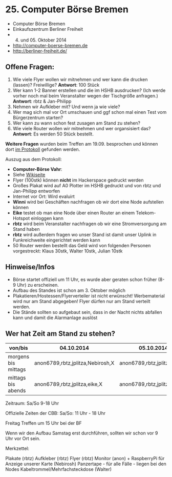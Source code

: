 # 25. Computer Börse Bremen

* Computer Börse Bremen
* Einkaufszentrum Berliner Freiheit
* 04. und 05. Oktober 2014
* http://computer-boerse-bremen.de
* http://berliner-freiheit.de/

## Offene Fragen:

1. Wie viele Flyer wollen wir mitnehmen und wer kann die drucken (lassen)? Freiwillige? **Antwort**: 100 Stück
2. Wer kann 1-2 Banner erstellen und die im HSHB ausdrucken? (Ich werde vorher noch mal beim Veranstalter wegen der Tischgröße anfragen.) **Antwort**: rbtz & Jan-Philipp
3. Nehmen wir Aufkleber mit? Und wenn ja wie viele? 
4. Wer mag sich mal vor Ort umschauen und ggf schon mal einen Test vom Bürgerzentrum starten?
5. Wer kann zu wann schon fest zusagen am Stand zu stehen?
6. Wie viele Router wollen wir mitnehmen und wer organsisiert das? **Antwort**: Es werden 50 Stück bestellt.

**Weitere Fragen** wurden beim Treffen am 19.09. besprochen und können dort [im Protokoll](http://wiki.bremen.freifunk.net/Treffen/2014_09_19) gefunden werden.

Auszug aus dem Protokoll:
* **Computer-Börse Vahr**:
 * Siehe [Wikiseite](http://wiki.bremen.freifunk.net/25-Computer-Boerse-Bremen)
 * Flyer (100stk) können **nicht** im Hackerspace gedruckt werden
 * Großes Plakat wird auf A0 Plotter im HSHB gedruckt und von rbtz und Jan-Philipp entworfen
 * Internet vor Ort: Wird evaluirt
 * **Winni** wird bei Geschäften nachfragen ob wir dort eine Node aufstellen können
 * **Eike** testet ob man eine Node über einen Router an einem Telekom-Hotspot einloggen kann
 * **rbtz** wird beim Veranstalter nachfragen ob wir eine Stromversorgung am Stand haben 
 * **rbtz** wird außerdem fragen wo unser Stand ist damit unser Uplink in Funkreichweite eingerichtet werden kann
 * 50 Router werden bestellt das Geld wird von folgenden Personen vorgestreckt: Klaus 30stk, Walter 10stk, Julian 10stk

## Hinweise/Infos

* Börse startet offiziell um 11 Uhr, es wurde aber geraten schon früher (8-9 Uhr) zu erscheinen.
* Aufbau des Standes ist schon am 3. Oktober möglich
* Plakatieren/Hostessen/Flyerverteiler ist nicht erwünscht! Werbematerial wird nur am Stand abgegeben! Flyer dürfen nur am Stand verteilt werden.
* Die Stände sollten so aufgebaut sein, dass in der Nacht nichts abfallen kann und damit die Alarmanlage auslöst


## Wer hat Zeit am Stand zu stehen?

| von/bis             | 04.10.2014   | 05.10.2014 |
|---------------------|--------------|------------|
| morgens bis mittags |	anon6789,rbtz,jplitza,Nebirosh,X   | anon6789,rbtz,jplitza,eike,X |
| mittags bis abends  | anon6789,rbtz,jplitza,eike,X      | anon6789,rbtz,jplitza,X,X |

Zeitraum:
Sa/So 9-18 Uhr

Offizielle Zeiten der CBB:
Sa/So: 11 Uhr - 18 Uhr

Freitag Treffen um 15 Uhr bei der BF

Wenn wir den Aufbau Samstag erst durchführen, sollten wir schon vor 9 Uhr vor Ort sein.

Merkzettel:

Plakate (rbtz)
Aufkleber (rbtz)
Flyer (rbtz)
Monitor (anon) + RaspberryPi für Anzeige unserer Karte (Nebirosh)
Panzertape - für alle Fälle - liegen bei den Nodes
Kabeltrommel/Mehrfachsteckdose (Walter)




